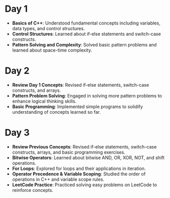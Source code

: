 # Day 1

- **Basics of C++**: Understood fundamental concepts including variables, data types, and control structures.
- **Control Structures**: Learned about if-else statements and switch-case constructs.
- **Pattern Solving and Complexity**: Solved basic pattern problems and learned about space-time complexity.


# Day 2

- **Review Day 1 Concepts**: Revised if-else statements, switch-case constructs, and arrays.
- **Pattern Problem Solving**: Engaged in solving more pattern problems to enhance logical thinking skills.
- **Basic Programming**: Implemented simple programs to solidify understanding of concepts learned so far.


# Day 3

- **Review Previous Concepts**: Revised if-else statements, switch-case constructs, arrays, and basic programming exercises.
- **Bitwise Operators**: Learned about bitwise AND, OR, XOR, NOT, and shift operations.
- **For Loops**: Explored for loops and their applications in iteration.
- **Operator Precedence & Variable Scoping**: Studied the order of operations in C++ and variable scope rules.
- **LeetCode Practice**: Practiced solving easy problems on LeetCode to reinforce concepts.
